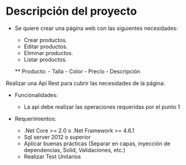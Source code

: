 #   Descripción del proyecto

*   Se quiere crear una página web con las siguientes necesidades:

	- Crear productos.
	- Editar productos.
	- Eliminar productos.
	- Listar productos.

	** Producto:
		- Talla
		- Color
		- Precio
		- Descripción

Realizar una Api Rest para cubrir las necesidades de la página:

*   Funcionalidades:
	- La api debe realizar las operaciones requeridas por el punto 1

*   Requerimientos:
	- .Net Core >= 2.0 o .Net Framework >= 4.6.1
	- Sql server 2012 o superior	
	- Aplicar buenas prácticas (Separar en capas, inyección de dependencias, Solid, Validaciones, etc.)
	- Realizar Test Unitarios
